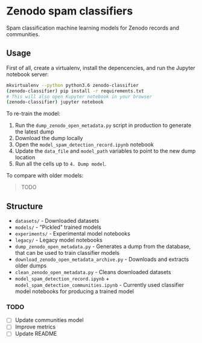 # Zenodo spam classifiers

Spam classification machine learning models for Zenodo records and communities.

## Usage

First of all, create a virtualenv, install the depencencies, and run the Jupyter notebook server:

```bash
mkvirtualenv --python python3.6 zenodo-classifier
(zenodo-classifier) pip install -r requirements.txt
# This will also open Kupyter notebook in your browser
(zenodo-classifier) jupyter notebook
```

To re-train the model:

1. Run the `dump_zenodo_open_metadata.py` script in production to generate the latest dump
2. Download the dump locally
3. Open the `model_spam_detection_record.ipynb` notebook
4. Update the `data_file` and `model_path` variables to point to the new dump location
5. Run all the cells up to `4. Dump model`.

To compare with older models:

> TODO

## Structure

- `datasets/` - Downloaded datasets
- `models/` - "Pickled" trained models
- `experiments/` - Experimental model notebooks
- `legacy/` - Legacy model notebooks
- `dump_zenodo_open_metadata.py` - Generates a dump from the database, that can be used to train classifier models
- `download_zenodo_open_metadata_archive.py` - Downloads and extracts older dumps
- `clean_zenodo_open_metadata.py` - Cleans downloaded datasets
- `model_spam_detection_record.ipynb` + `model_spam_detection_communities.ipynb` - Currently used classifier model notebooks for producing a trained model

### TODO

- [ ] Update communities model
- [ ] Improve metrics
- [ ] Update README
